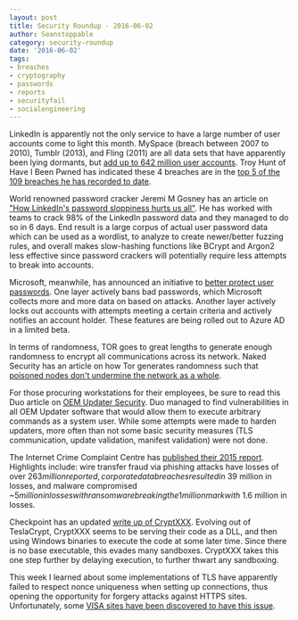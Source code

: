 ```yaml
---
layout: post
title: Security Roundup - 2016-06-02
author: Seanstoppable
category: security-roundup
date: '2016-06-02'
tags:
- breaches
- cryptography
- passwords
- reports
- securityfail
- socialengineering
---
```


LinkedIn is apparently not the only service to have a large number of user 
accounts come to light this month. MySpace (breach between 2007 to 2010), 
Tumblr (2013), and Fling (2011) are all data sets that have apparently been 
lying dormants, but [add up to 642 million user accounts](http://bit.ly/1VA6OT3). 
Troy Hunt of Have I Been Pwned has indicated these 4 breaches are in the 
[top 5 of the 109 breaches he has recorded to date](http://bit.ly/1Xm7Rrs). 

World renowned password cracker Jeremi M Gosney has an article on ["How 
LinkedIn's password sloppiness hurts us all"](http://bit.ly/1TMbrVt). 
He has worked with teams to crack 98% of the LinkedIn password data and they 
managed to do so in 6 days. End result is a large corpus of actual user password 
data which can be used as a wordlist, to analyze to create newer/better fuzzing 
rules, and overall makes slow-hashing functions like BCrypt and Argon2 less 
effective since password crackers will potentially require less attempts to 
break into accounts.

Microsoft, meanwhile, has announced an initiative to [better protect user 
passwords](http://bit.ly/1Uk7Yg8). One layer actively bans bad passwords, which 
Microsoft collects more and more data on based on attacks. Another layer 
actively locks out accounts with attempts meeting a certain criteria and 
actively notifies an account holder. These features are being rolled out to 
Azure AD in a limited beta.

In terms of randomness, TOR goes to great lengths to generate enough randomness 
to encrypt all communications across its network. Naked Security has an article 
on how Tor generates randomness such that [poisoned nodes don't undermine the 
network as a whole](http://bit.ly/20WaZbp).

For those procuring workstations for their employees, be sure to read this Duo 
article on [OEM Updater Security](http://duo.sc/1sQedlt). Duo managed to find 
vulnerabilities in all OEM Updater software that would allow them to execute 
arbitrary commands as a system user. While some attempts were made to harden 
updaters, more often than not some basic security measures (TLS communication, 
update validation, manifest validation) were not done.

The Internet Crime Complaint Centre has [published their 2015 
report](https://pdf.ic3.gov/2015_IC3Report.pdf). 
Highlights include: wire transfer fraud via phishing attacks have losses of over 
$263 million reported, corporate data breaches resulted in ~$39 million in 
losses, and malware compromised ~$5 million in losses with ransomware breaking 
the 1 million mark with ~$1.6 million in losses.

Checkpoint has an updated [write up of CryptXXX](http://bit.ly/1PoLcYo). 
Evolving out of TeslaCrypt, CryptXXX seems to be serving their code as a DLL, 
and then using Windows binaries to execute the code at some later time. Since 
there is no base executable, this evades many sandboxes. CryptXXX takes this one 
step further by delaying execution, to further thwart any sandboxing.

This week I learned about some implementations of TLS have apparently failed to 
respect nonce uniqueness when setting up connections, thus opening the 
opportunity for forgery attacks against HTTPS sites. Unfortunately, some 
[VISA sites have been discovered to have this issue](http://bit.ly/24lrsGX).

